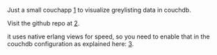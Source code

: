 
Just a small couchapp [1] to visualize greylisting data in couchdb.

Visit the github repo at [2].


it uses native erlang views for speed, so you need to enable that in
the couchdb configuration as explained here: [3].



[1]: http://couchapp.org/
[2]: https://github.com/lefant/greylistd-couchapp
[3]: http://wiki.apache.org/couchdb/EnableErlangViews
